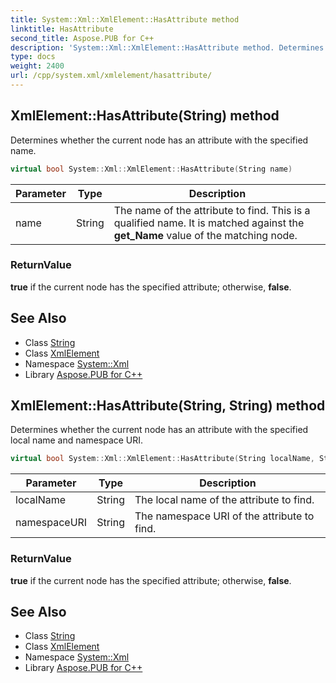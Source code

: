 ```yaml
---
title: System::Xml::XmlElement::HasAttribute method
linktitle: HasAttribute
second_title: Aspose.PUB for C++
description: 'System::Xml::XmlElement::HasAttribute method. Determines whether the current node has an attribute with the specified name in C++.'
type: docs
weight: 2400
url: /cpp/system.xml/xmlelement/hasattribute/
---
```

## XmlElement::HasAttribute(String) method


Determines whether the current node has an attribute with the specified name.

```cpp
virtual bool System::Xml::XmlElement::HasAttribute(String name)
```


| Parameter | Type | Description |
| --- | --- | --- |
| name | String | The name of the attribute to find. This is a qualified name. It is matched against the **get_Name** value of the matching node. |

### ReturnValue

**true** if the current node has the specified attribute; otherwise, **false**.

## See Also

* Class [String](../../../system/string/)
* Class [XmlElement](../)
* Namespace [System::Xml](../../)
* Library [Aspose.PUB for C++](../../../)
## XmlElement::HasAttribute(String, String) method


Determines whether the current node has an attribute with the specified local name and namespace URI.

```cpp
virtual bool System::Xml::XmlElement::HasAttribute(String localName, String namespaceURI)
```


| Parameter | Type | Description |
| --- | --- | --- |
| localName | String | The local name of the attribute to find. |
| namespaceURI | String | The namespace URI of the attribute to find. |

### ReturnValue

**true** if the current node has the specified attribute; otherwise, **false**.

## See Also

* Class [String](../../../system/string/)
* Class [XmlElement](../)
* Namespace [System::Xml](../../)
* Library [Aspose.PUB for C++](../../../)
